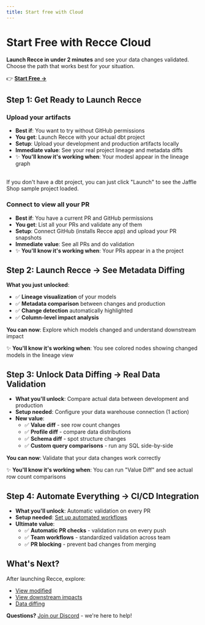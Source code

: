 ```yaml
---
title: Start free with Cloud
---
```


# Start Free with Recce Cloud

**Launch Recce in under 2 minutes** and see your data changes validated. Choose the path that works best for your situation.

👉 **[Start Free →](https://cloud.reccehq.com)**

## Step 1: Get Ready to Launch Recce

### Upload your artifacts

- **Best if**: You want to try without GitHub permissions  
- **You get**: Launch Recce with your actual dbt project
- **Setup**: Upload your development and production artifacts locally
- **Immediate value**: See your real project lineage and metadata diffs
- ✨ **You'll know it's working when**: Your modesl appear in the lineage graph

<br>
If you don't have a dbt project, you can just click "Launch" to see the Jaffle Shop sample project loaded.

### Connect to view all your PR

- **Best if**: You have a current PR and GitHub permissions
- **You get**: List all your PRs and validate any of them
- **Setup**: Connect GitHub (installs Recce app) and upload your PR snapshots
- **Immediate value**: See all PRs and do validation
- ✨ **You'll know it's working when**: Your PRs appear in a the project

## Step 2: Launch Recce → See Metadata Diffing

**What you just unlocked**: 

- ✅ **Lineage visualization** of your models
- ✅ **Metadata comparison** between changes and production  
- ✅ **Change detection** automatically highlighted
- ✅ **Column-level impact analysis** 

**You can now**: Explore which models changed and understand downstream impact

✨ **You'll know it's working when**: You see colored nodes showing changed models in the lineage view

## Step 3: Unlock Data Diffing → Real Data Validation

- **What you'll unlock**: Compare actual data between development and production
- **Setup needed**: Configure your data warehouse connection (1 action)
- **New value**: 
    - ✅ **Value diff** - see row count changes
    - ✅ **Profile diff** - compare data distributions  
    - ✅ **Schema diff** - spot structure changes
    - ✅ **Custom query comparisons** - run any SQL side-by-side

**You can now**: Validate that your data changes work correctly

✨ **You'll know it's working when**: You can run "Value Diff" and see actual row count comparisons

## Step 4: Automate Everything → CI/CD Integration

- **What you'll unlock**: Automatic validation on every PR
- **Setup needed**: [Set up automated workflows](../7-cicd/scenario-ci.md)
- **Ultimate value**:
    - ✅ **Automatic PR checks** - validation runs on every push
    - ✅ **Team workflows** - standardized validation across team
    - ✅ **PR blocking** - prevent bad changes from merging

## What's Next?

After launching Recce, explore:

- [View modified](../3-visualized-change/lineage.md)
- [View downstream impacts](../4-downstream-impacts/impact-radius.md)
- [Data diffing](../5-data-diffing/query.md)

**Questions?** [Join our Discord](../1-whats-recce/community-support.md) - we're here to help! 
